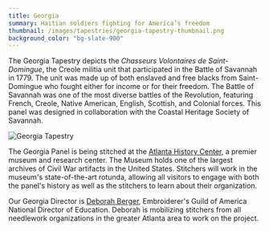 ```yaml
---
title: Georgia
summary: Haitian soldiers fighting for America’s freedom
thumbnail: /images/tapestries/georgia-tapestry-thumbnail.png
background_color: "bg-slate-900"
---
```


The Georgia Tapestry depicts the _Chasseurs Volontaires de Saint-Domingue_, the Creole militia unit that participated in the Battle of Savannah in 1779. The unit was made up of both enslaved and free blacks from Saint-Domingue who fought either for income or for their freedom. The Battle of Savannah was one of the most diverse battles of the Revolution, featuring French, Creole, Native American, English, Scottish, and Colonial forces. This panel was designed in collaboration with the Coastal Heritage Society of Savannah.

![Georgia Tapestry](/images/tapestries/georgia-tapestry-main.webp)

The Georgia Panel is being stitched at the [Atlanta History Center](/team/historical-partners/#atlanta-history-center), a premier museum and research center. The Museum holds one of the largest archives of Civil War artifacts in the United States. Stitchers will work in the museum's state-of-the-art rotunda, allowing all visitors to engage with both the panel's history as well as the stitchers to learn about their organization.

Our Georgia Director is [Deborah Berger](/team/state-directors/#debora-berger), Embroiderer's Guild of America National Director of Education. Deborah is mobilizing stitchers from all needlework organizations in the greater Atlanta area to work on the project.
